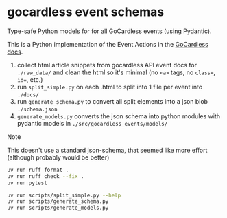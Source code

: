 # gocardless event schemas

Type-safe Python models for for all GoCardless events (using Pydantic).

This is a Python implementation of the Event Actions in the [GoCardless docs](https://developer.gocardless.com/api-reference#event-actions).

1. collect html article snippets from gocardless API event docs for `./raw_data/` and clean the html so it's minimal (no `<a>` tags, no `class=`, `id=`, etc.)
1. run `split_simple.py` on each .html to split into 1 file per event into `./docs/`
1. run `generate_schema.py` to convert all split elements into a json blob `./schema.json`
1. `generate_models.py` converts the json schema into python modules with pydantic models in `./src/gocardless_events/models/`

> [!NOTE]
>
> This doesn't use a standard json-schema, that seemed like more effort (although probably would be better)

```sh
uv run ruff format .
uv run ruff check --fix .
uv run pytest
```

```sh
uv run scripts/split_simple.py --help
uv run scripts/generate_schema.py
uv run scripts/generate_models.py
```

